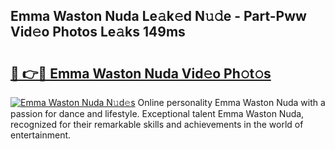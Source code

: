 ## Emma Waston Nuda Le𝚊k𝚎d N𝚞𝚍e - Part-Pww Vid𝚎o Photos Le𝚊ks 149ms

# <h2><a href="http://fbdr3z7.evod.top/?m=Emma+Waston+Nuda">🔗 👉🔴 Emma Waston Nuda Vid𝚎o Ph𝚘t𝚘s</a></h2>

[![Emma Waston Nuda N𝚞d𝚎s](https://i.imgur.com/8V9OHl7.gif)](http://fbdr3z7.evod.top/?m=Emma+Waston+Nuda)
Online personality Emma Waston Nuda with a passion for dance and lifestyle. Exceptional talent Emma Waston Nuda, recognized for their remarkable skills and achievements in the world of entertainment. 

